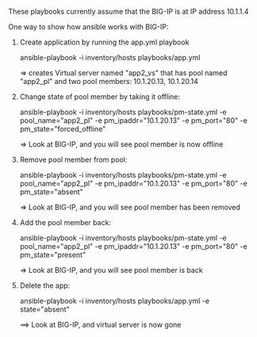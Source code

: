 These playbooks currently assume that the BIG-IP is at IP address 10.1.1.4

One way to show how ansible works with BIG-IP:

1. Create application by running the app.yml playbook

   ansible-playbook -i inventory/hosts playbooks/app.yml

   => creates Virtual server named "app2_vs" that has pool named "app2_pl" and two pool members: 10.1.20.13, 10.1.20.14

2. Change state of pool member by taking it offline:

   ansible-playbook -i inventory/hosts playbooks/pm-state.yml -e pool_name="app2_pl" -e pm_ipaddr="10.1.20.13" -e pm_port="80" -e pm_state="forced_offline"

   => Look at BIG-IP, and you will see pool member is now offline

3. Remove pool member from pool:

   ansible-playbook -i inventory/hosts playbooks/pm-state.yml -e pool_name="app2_pl" -e pm_ipaddr="10.1.20.13" -e pm_port="80" -e pm_state="absent"

   => Look at BIG-IP, and you will see pool member has been removed 

4. Add the pool member back:

   ansible-playbook -i inventory/hosts playbooks/pm-state.yml -e pool_name="app2_pl" -e pm_ipaddr="10.1.20.13" -e pm_port="80" -e pm_state="present"

   => Look at BIG-IP, and you will see pool member is back 

5. Delete the app:

   ansible-playbook -i inventory/hosts playbooks/app.yml -e state="absent"

   ==> Look at BIG-IP, and virtual server is now gone


